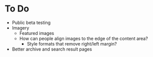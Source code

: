 To Do
=====

- Public beta testing
- Imagery
  - Featured images
  - How can people align images to the edge of the content area?
    - Style formats that remove right/left margin?
- Better archive and search result pages

